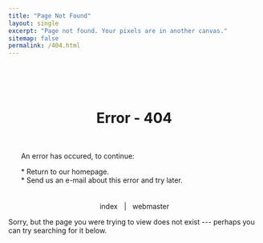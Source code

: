 ```yaml
---
title: "Page Not Found"
layout: single
excerpt: "Page not found. Your pixels are in another canvas."
sitemap: false
permalink: /404.html
---
```


<style type="text/css">
@import 'https://fonts.googleapis.com/css?family=VT323';

$light-grey: #e0e2f4;
$grey: #aaaaaa;
$blue: #0414a7;

$base-font-size: 20px;
$font-stack: 'VT323', monospace;

body,
h1,
h2,
h3,
h4,
p,
a { color: $light-grey; }

body,
p { font: normal #{$base-font-size}/1.25rem $font-stack; }
h1 { font: normal 2.75rem/1.05em $font-stack; }
h2 { font: normal 2.25rem/1.25em $font-stack; }
h3 { font: lighter 1.5rem/1.25em $font-stack; }
h4 { font: lighter 1.125rem/1.2222222em $font-stack; }

body { background: $blue; }

.container {
  width: 90%;
  margin: auto;
  max-width: 640px;
}

.bsod {
  padding-top: 10%;
  
  .neg {
    text-align: center;
    color: $blue;
    
    .bg {
      background: $grey;
      padding: 0 15px 2px 13px;
    }
  }
  .title { margin-bottom: 50px; }
  .nav {
    margin-top: 35px;
    text-align: center;
    
    .link {
      text-decoration: none;
      padding: 0 9px 2px 8px;
      
      &:hover,
      &:focus {
        background: $grey;
        color: $blue;
      }
    }
  }
}
</style>

<main class="bsod container">
  <h1 class="neg title"><span class="bg">Error - 404</span></h1>
  <p>An error has occured, to continue:</p>
  <p>* Return to our homepage.<br />
  * Send us an e-mail about this error and try later.</p>
  <nav class="nav">
    <a href="#" class="link">index</a>&nbsp;|&nbsp;<a href="#" class="link">webmaster</a>
  </nav>
</main>

Sorry, but the page you were trying to view does not exist --- perhaps you can try searching for it below.

<script type="text/javascript">
  var GOOG_FIXURL_LANG = 'en';
  var GOOG_FIXURL_SITE = '{{ site.url }}'
</script>
<script type="text/javascript"
  src="//linkhelp.clients.google.com/tbproxy/lh/wm/fixurl.js">
</script>

